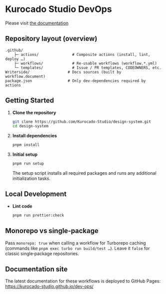 # Kurocado Studio DevOps

Please visit [the documentation](https://kurocado-studio.github.io/dev-ops)

## Repository layout (overview)

```
.github/
    ├─ actions/               # Composite actions (install, lint, deploy …)
    ├─ workflows/             # Re‑usable workflows (workflow.*.yml)
    └─ templates/             # Issue / PR templates, CODEOWNERS, etc.
Writerside/                 # Docs sources (built by workflow.document)
package.json                # Only dev‑dependencies required by actions
```

## Getting Started

1. **Clone the repository**

   ```bash
   git clone https://github.com/Kurocado-Studio/design-system.git
   cd design-system
   ```

2. **Install dependencies**

   ```bash
   pnpm install
   ```

3. **Initial setup**

   ```bash
   pnpm run setup
   ```

   The setup script installs all required packages and runs any additional initialization tasks.

## Local Development

- **Lint code**

  ```bash
  pnpm run prettier:check
  ```

## Monorepo vs single‑package

Pass `monorepo: true` when calling a workflow for Turborepo caching (commands like
`pnpm exec turbo run build/test …`). Leave it `false` for classic single‑package repositories.

## Documentation site

The latest documentation for these workflows is deployed to GitHub Pages:
<https://kurocado-studio.github.io/dev-ops/>

